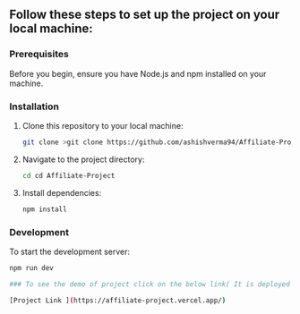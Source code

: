 
## Follow these steps to set up the project on your local machine:

### Prerequisites

Before you begin, ensure you have Node.js and npm installed on your machine.

### Installation

1. Clone this repository to your local machine:

    ```bash
    git clone >git clone https://github.com/ashishverma94/Affiliate-Project.git
    ```

2. Navigate to the project directory:

    ```bash
    cd cd Affiliate-Project
    ```

3. Install dependencies:

    ```bash
    npm install
    ```

### Development

To start the development server:

```bash
npm run dev

### To see the demo of project click on the below link( It is deployed on vercel )

[Project Link ](https://affiliate-project.vercel.app/)
